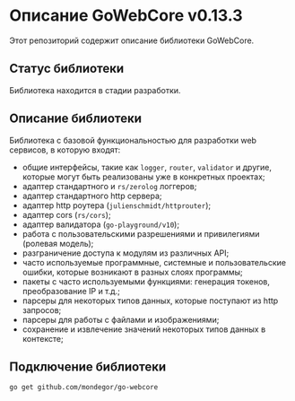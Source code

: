 # Описание GoWebCore v0.13.3
Этот репозиторий содержит описание библиотеки GoWebCore.

## Статус библиотеки
Библиотека находится в стадии разработки.

## Описание библиотеки
Библиотека с базовой функциональностью для разработки web сервисов, в которую входят:
- общие интерфейсы, такие как `logger`, `router`, `validator` и другие, которые могут быть реализованы уже в конкретных проектах;
- адаптер стандартного и `rs/zerolog` логгеров;
- адаптер стандартного http сервера;
- адаптер http роутера (`julienschmidt/httprouter`);
- адаптер cors (`rs/cors`);
- адаптер валидатора (`go-playground/v10`);
- работа с пользовательскими разрешениями и привилегиями (ролевая модель);
- разграничение доступа к модулям из различных API;
- часто используемые программные, системные и пользовательские ошибки, которые возникают в разных слоях программы;
- пакеты с часто используемыми функциями: генерация токенов, преобразование IP и т.д.;
- парсеры для некоторых типов данных, которые поступают из http запросов;
- парсеры для работы с файлами и изображениями;
- сохранение и извлечение значений некоторых типов данных в контексте;

## Подключение библиотеки
`go get github.com/mondegor/go-webcore`